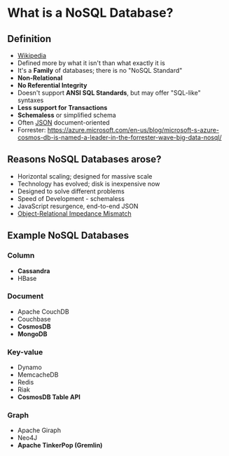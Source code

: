 # What is a NoSQL Database?

## Definition

- [Wikipedia](https://en.wikipedia.org/wiki/NoSQL)
- Defined more by what it isn't than what exactly it is
- It's a **Family** of databases; there is no "NoSQL Standard"
- **Non-Relational**
- **No Referential Integrity**
- Doesn't support **ANSI SQL Standards**, but may offer "SQL-like" syntaxes
- **Less support for Transactions**
- **Schemaless** or simplified schema
- Often [JSON](https://en.wikipedia.org/wiki/JSON) document-oriented
- Forrester: https://azure.microsoft.com/en-us/blog/microsoft-s-azure-cosmos-db-is-named-a-leader-in-the-forrester-wave-big-data-nosql/

## Reasons NoSQL Databases arose?

- Horizontal scaling; designed for massive scale
- Technology has evolved; disk is inexpensive now
- Designed to solve different problems
- Speed of Development - schemaless
- JavaScript resurgence, end-to-end JSON
- [Object-Relational Impedance Mismatch](https://en.wikipedia.org/wiki/Object-relational_impedance_mismatch)

## Example NoSQL Databases

### Column
- **Cassandra**
- HBase

### Document
- Apache CouchDB
- Couchbase
- **CosmosDB**
- **MongoDB**

### Key-value
- Dynamo
- MemcacheDB
- Redis
- Riak
- **CosmosDB Table API**

### Graph
- Apache Giraph 
- Neo4J
- **Apache TinkerPop (Gremlin)**


